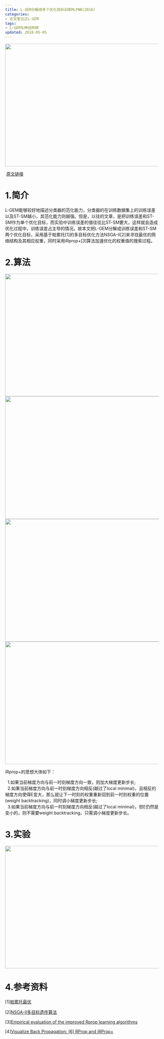```yaml
---
title: L-GEM分解成多个优化目标训练MLPNN(2016)
categories: 
- 论文笔记之L-GEM
tags: 
- L-GEM与神经网络
updated: 2018-05-05
---
```

 <img src="{{ site.url }}/assets//blog_images/L-GEM分解成多个优化目标训练MLPNN(2016)/title.png" width="600px" height="400px"/>

&nbsp;[原文链接](https://ieeexplore.ieee.org/document/7116585/)

# 1.简介
L-GEM能够较好地描述分类器的范化能力，分类器的在训练数据集上的训练误差以及ST-SM越小，其范化能力则越强。但是，以往的文章，是把训练误差和ST-SM作为单个优化目标，而实验中训练误差的值往往比ST-SM要大，这样就会造成优化过程中，训练误差占主导的情况。故本文把L-GEM分解成训练误差和ST-SM两个优化目标，采用基于帕累托[1]的多目标优化方法NSGA-II[2]来寻找最优的网络结构及其相应权重，同时采用iRprop+[3]算法加速优化的权重值的搜索过程。
# 2.算法

 <img src="{{ site.url }}/assets//blog_images//L-GEM分解成多个优化目标训练MLPNN(2016)/a.png" width="600px" height="400px"/>
 
 <img src="{{ site.url }}/assets//blog_images//L-GEM分解成多个优化目标训练MLPNN(2016)/b.png" width="600px" height="400px"/>
 
 <img src="{{ site.url }}/assets//blog_images//L-GEM分解成多个优化目标训练MLPNN(2016)/c.png" width="600px" height="400px"/>
 
 <img src="{{ site.url }}/assets//blog_images//L-GEM分解成多个优化目标训练MLPNN(2016)/d.png" width="600px" height="400px"/>


iRprop+的思想大体如下：

&nbsp;&nbsp;1.如果当前梯度方向与前一时刻梯度方向一致，则加大梯度更新步长;  
&nbsp;&nbsp;2.如果当前梯度方向与前一时刻梯度方向相反(越过了local minimal)，且相反的梯度方向使得E变大，那么就让下一时刻的权重重新回到前一时刻权重的位置(weight backtracking)，同时调小梯度更新步长;  
&nbsp;&nbsp;3.如果当前梯度方向与前一时刻梯度方向相反(越过了local minimal)，但E仍然是变小的，则不需要weight backtracking，只需调小梯度更新步长。

# 3.实验

 <img src="{{ site.url }}/assets//blog_images//L-GEM分解成多个优化目标训练MLPNN(2016)/e.png" width="600px" height="400px"/>

# 4.参考资料

[1][帕累托最优](https://zhuanlan.zhihu.com/p/26436967)

[2][NSGA-II多目标遗传算法](https://www.cnblogs.com/devilmaycry812839668/p/6268408.html)

[3][Empirical evaluation of the improved Rprop learning algorithms](https://ac.els-cdn.com/S0925231201007007/1-s2.0-S0925231201007007-main.pdf?_tid=73d8ff24-7136-40a7-9fbb-e4ef22f16894&acdnat=1526440207_593faa7587216113ef9dd309eb98ec64)

[4][Visualize Back Propagation: (6) RProp and iRProp+](https://www.youtube.com/watch?v=Cy2g9_hR-5Y)
 

